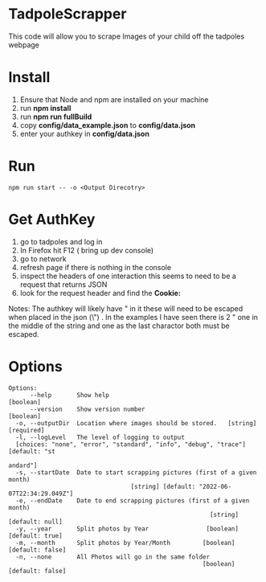 # TadpoleScrapper
This code will allow you to scrape Images of your child off the tadpoles webpage

# Install
1) Ensure that Node and npm are installed on your machine
2) run **npm install**
3) run **npm run fullBuild**
4) copy **config/data_example.json** to **config/data.json**
5) enter your authkey in **config/data.json**

# Run
  
    npm run start -- -o <Output Direcotry>

# Get AuthKey
1) go to tadpoles and log in
2) In Firefox hit F12 ( bring up dev console)
3) go to network
4) refresh page if there is nothing in the console
5) inspect the headers of one interaction this seems to need to be a request that returns JSON
6) look for the request header and find the **Cookie:**

Notes: The authkey will likely have " in it these will need to be escaped when placed in the json (\\") . In the examples I have seen there is 2 " one in the middle of the string and one as the last charactor both must be escaped.

# Options
```
Options:
      --help       Show help                                           [boolean]
      --version    Show version number                                 [boolean]
  -o, --outputDir  Location where images should be stored.   [string] [required]
  -l, --logLevel   The level of logging to output
  [choices: "none", "error", "standard", "info", "debug", "trace"] [default: "st
                                                                        andard"]
  -s, --startDate  Date to start scrapping pictures (first of a given month)
                                  [string] [default: "2022-06-07T22:34:29.049Z"]
  -e, --endDate    Date to end scrapping pictures (first of a given month)
                                                        [string] [default: null]
  -y, --year       Split photos by Year                [boolean] [default: true]
  -m, --month      Split photos by Year/Month         [boolean] [default: false]
  -n, --none       All Photos will go in the same folder
                                                      [boolean] [default: false]
```